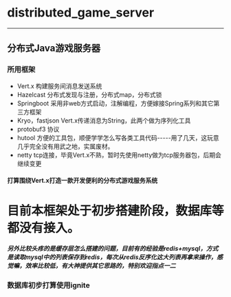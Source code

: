 # distributed_game_server

-----

## 分布式Java游戏服务器

### 所用框架
- Vert.x       构建服务间消息发送系统
- Hazelcast       分布式发现与注册，分布式map，分布式锁
- Springboot       采用非web方式启动，注解编程，方便嫁接Spring系列和其它第三方框架
- Kryo，fastjson       Vert.x传递消息为String，此两个做为序列化工具
- protobuf3       协议
- hutool       方便的工具包，顺便学学怎么写各类工具代码-----用了几天，这玩意几乎完全没有用武之地，实属废材。
- netty       tcp连接，毕竟Vert.x不熟，暂时先使用netty做为tcp服务器包，后期会继续变更

#### 打算围绕Vert.x打造一款开发便利的分布式游戏服务系统

# 目前本框架处于初步搭建阶段，数据库等都没有接入。


***另外比较头疼的是缓存层怎么搭建的问题，目前有的经验是redis+mysql，方式是读取mysql中的列表保存到redis，每次从redis反序化这大列表再拿来操作，感觉嘛，效率比较低，有大神提供其它思路的，特别欢迎指点一二***

### 数据库初步打算使用ignite
